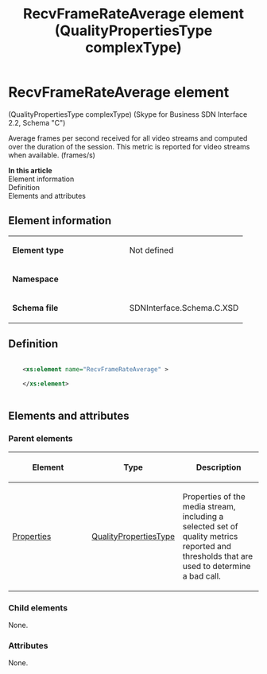 ﻿---
title: RecvFrameRateAverage element (QualityPropertiesType complexType) 
TOCTitle: RecvFrameRateAverage element
ms:assetid: 0ae6b1d1-62e7-fc96-eed0-25e033e2e5d2
ms:mtpsurl: https://msdn.microsoft.com/en-us/library/Mt404824(v=office.16)
ms:contentKeyID: 68250736
ms.date: 08/24/2015
mtps_version: v=office.16
dev_langs:
- xml
---

# RecvFrameRateAverage element 

(QualityPropertiesType complexType) (Skype for Business SDN Interface 2.2, Schema "C")

Average frames per second received for all video streams and computed over the duration of the session. This metric is reported for video streams when available. (frames/s)

**In this article**  
Element information  
Definition  
Elements and attributes  

## Element information

<table>
<colgroup>
<col style="width: 50%" />
<col style="width: 50%" />
</colgroup>
<tbody>
<tr class="odd">
<td><p><strong>Element type</strong></p></td>
<td><p>Not defined</p></td>
</tr>
<tr class="even">
<td><p><strong>Namespace</strong></p></td>
<td><p></p></td>
</tr>
<tr class="odd">
<td><p><strong>Schema file</strong></p></td>
<td><p>SDNInterface.Schema.C.XSD</p></td>
</tr>
</tbody>
</table>


## Definition

```xml

    <xs:element name="RecvFrameRateAverage" >
    
    </xs:element>
  
```

## Elements and attributes

### Parent elements

<table>
<colgroup>
<col style="width: 33%" />
<col style="width: 33%" />
<col style="width: 33%" />
</colgroup>
<thead>
<tr class="header">
<th><p>Element</p></th>
<th><p>Type</p></th>
<th><p>Description</p></th>
</tr>
</thead>
<tbody>
<tr class="odd">
<td><p><a href="properties-element-qualitytype-complextype-skype-for-business-sdn-interface-2-2-schema-c.md">Properties</a></p></td>
<td><p><a href="qualitypropertiestype-complextype-skype-for-business-sdn-interface-2-2-schema-c.md">QualityPropertiesType</a></p></td>
<td><p>Properties of the media stream, including a selected set of quality metrics reported and thresholds that are used to determine a bad call.</p></td>
</tr>
</tbody>
</table>


### Child elements

None.

### Attributes

None.

